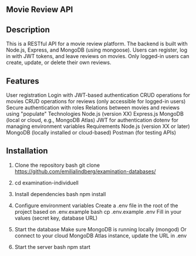 ## Movie Review API

## Description
This is a RESTful API for a movie review platform. The backend is built with Node.js, Express, and MongoDB (using mongoose).
Users can register, log in with JWT tokens, and leave reviews on movies. Only logged-in users can create, update, or delete their own reviews.

## Features
User registration
Login with JWT-based authentication
CRUD operations for movies
CRUD operations for reviews (only accessible for logged-in users)
Secure authentication with roles
Relations between movies and reviews using "populate"
Technologies
Node.js (version XX)
Express.js
MongoDB (local or cloud, e.g., MongoDB Atlas)
JWT for authentication
dotenv for managing environment variables
Requirements
Node.js (version XX or later)
MongoDB (locally installed or cloud-based)
Postman (for testing APIs)

## Installation
1. Clone the repository
bash
git clone https://github.com/emilialindberg/examination-databases/

2. cd examination-individuell

3. Install dependencies
bash
npm install

5. Configure environment variables
Create a .env file in the root of the project based on .env.example
bash
cp .env.example .env
Fill in your values (secret key, database URL)

7. Start the database
Make sure MongoDB is running locally (mongod)
Or connect to your cloud MongoDB Atlas instance, update the URL in .env

9. Start the server
bash
npm start
